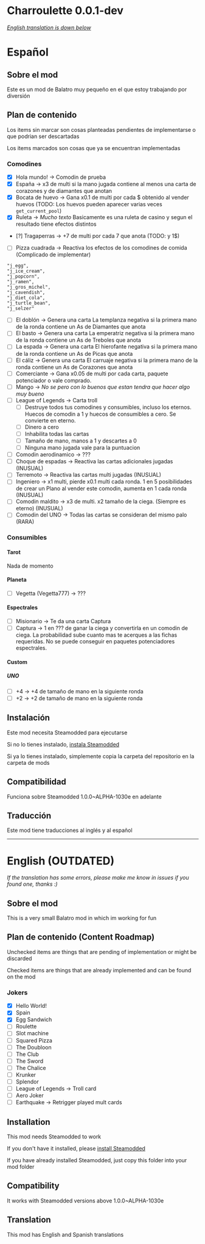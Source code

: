 # Charroulette 0.0.1-dev

[*English translation is down below*](#English)

# Español

## Sobre el mod

Este es un mod de Balatro muy pequeño en el que estoy trabajando por diversión

## Plan de contenido

Los items sin marcar son cosas planteadas pendientes de implementarse o que podrian ser descartadas

Los items marcados son cosas que ya se encuentran implementadas

### Comodines

- [x] Hola mundo! -> Comodin de prueba
- [x] España -> x3 de multi si la mano jugada contiene al menos una carta de corazones y de diamantes que anotan
- [x] Bocata de huevo -> Gana x0.1 de multi por cada $ obtenido al vender huevos (TODO: Los huevos pueden aparecer varias veces `get_current_pool`)
- [x] Ruleta -> *Mucho texto* Basicamente es una ruleta de casino y segun el resultado tiene efectos distintos
- [?] Tragaperras -> +7 de multi por cada 7 que anota (TODO: y 1$)
- [ ] Pizza cuadrada -> Reactiva los efectos de los comodines de comida (Complicado de implementar)
```
"j_egg",
"j_ice_cream",
"j_popcorn",
"j_ramen",
"j_gros_michel",
"j_cavendish",
"j_diet_cola",
"j_turtle_bean",
"j_selzer"
```
- [ ] El doblón -> Genera una carta La templanza negativa si la primera mano de la ronda contiene un As de Diamantes que anota
- [ ] El basto -> Genera una carta La emperatriz negativa si la primera mano de la ronda contiene un As de Treboles que anota
- [ ] La espada -> Genera una carta El hierofante negativa si la primera mano de la ronda contiene un As de Picas que anota
- [ ] El cáliz -> Genera una carta El carruaje negativa si la primera mano de la ronda contiene un As de Corazones que anota
- [ ] Comerciante -> Gana x0.05 de multi por cada carta, paquete potenciador o vale comprado.
- [ ] Mango -> *No se pero con lo buenos que estan tendra que hacer algo muy bueno*
- [ ] League of Legends -> Carta troll
  - [ ] Destruye todos tus comodines y consumibles, incluso los eternos. Huecos de comodin a 1 y huecos de consumibles a cero. Se convierte en eterno.
  - [ ] Dinero a cero
  - [ ] Inhabilita todas las cartas
  - [ ] Tamaño de mano, manos a 1 y descartes a 0
  - [ ] Ninguna mano jugada vale para la puntuacion
- [ ] Comodin aerodinamico -> ???
- [ ] Choque de espadas -> Reactiva las cartas adicionales jugadas (INUSUAL)
- [ ] Terremoto -> Reactiva las cartas multi jugadas (INUSUAL)
- [ ] Ingeniero -> x1 multi, pierde x0.1 multi cada ronda. 1 en 5 posibilidades de crear un Plano al vender este comodin, aumenta en 1 cada ronda (INUSUAL)
- [ ] Comodin maldito -> x3 de multi. x2 tamaño de la ciega. (Siempre es eterno) (INUSUAL)
- [ ] Comodin del UNO -> Todas las cartas se consideran del mismo palo (RARA)

### Consumibles

#### Tarot

Nada de momento

#### Planeta

- [ ] Vegetta (Vegetta777) -> ???

#### Espectrales

- [ ] Misionario -> Te da una carta Captura
- [ ] Captura -> 1 en ??? de ganar la ciega y convertirla en un comodin de ciega. La probabilidad sube cuanto mas te acerques a las fichas requeridas. No se puede conseguir en paquetes potenciadores espectrales.

#### Custom

##### UNO

- [ ] +4 -> +4 de tamaño de mano en la siguiente ronda
- [ ] +2 -> +2 de tamaño de mano en la siguiente ronda

## Instalación

Este mod necesita Steamodded para ejecutarse

Si no lo tienes instalado, [instala Steamodded](https://github.com/Steamopollys/Steamodded)

Si ya lo tienes instalado, simplemente copia la carpeta del repositorio en la carpeta de mods

## Compatibilidad

Funciona sobre Steamodded 1.0.0~ALPHA-1030e en adelante

## Traducción

Este mod tiene traducciones al inglés y al español

---

# English (OUTDATED)

*If the translation has some errors, please make me know in issues if you found one, thanks :)*

## Sobre el mod

This is a very small Balatro mod in which im working for fun

## Plan de contenido (Content Roadmap)

Unchecked items are things that are pending of implementation or might be discarded

Checked items are things that are already implemented and can be found on the mod

### Jokers

- [x] Hello World!
- [x] Spain
- [x] Egg Sandwich
- [ ] Roulette
- [ ] Slot machine
- [ ] Squared Pizza
- [ ] The Doubloon
- [ ] The Club
- [ ] The Sword
- [ ] The Chalice
- [ ] Krunker
- [ ] Splendor
- [ ] League of Legends -> Troll card
- [ ] Aero Joker
- [ ] Earthquake -> Retrigger played mult cards

## Installation

This mod needs Steamodded to work

If you don't have it installed, please [install Steamodded](https://github.com/Steamopollys/Steamodded)

If you have already installed Steamodded, just copy this folder into your mod folder

## Compatibility

It works with Steamodded versions above 1.0.0~ALPHA-1030e

## Translation

This mod has English and Spanish translations